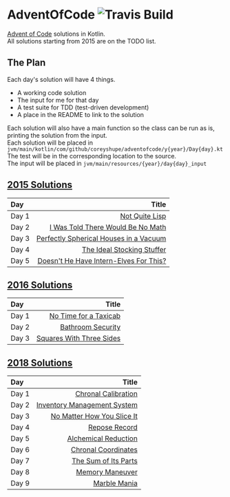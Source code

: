 # AdventOfCode ![Travis Build](https://travis-ci.org/CoreyShupe/AdventOfCode.svg?branch=master)
[Advent of Code](https://adventofcode.com) solutions in Kotlin.<br/>
All solutions starting from 2015 are on the TODO list.<br/>
## The Plan
Each day's solution will have 4 things.
* A working code solution
* The input for me for that day
* A test suite for TDD (test-driven development)
* A place in the README to link to the solution

Each solution will also have a main function so the class can be run as is, printing the solution from the input.<br/>
Each solution will be placed in `jvm/main/kotlin/com/github/coreyshupe/adventofcode/y{year}/Day{day}.kt`<br/>
The test will be in the corresponding location to the source.<br/>
The input will be placed in `jvm/main/resources/{year}/day{day}_input`
## [2015 Solutions](https://adventofcode.com/2015)
|Day|Title|
|:---|---:|
|Day 1|[Not Quite Lisp](jvm/main/kotlin/com/github/coreyshupe/adventofcode/y2015/Day1.kt)|
|Day 2|[I Was Told There Would Be No Math](jvm/main/kotlin/com/github/coreyshupe/adventofcode/y2015/Day2.kt)|
|Day 3|[Perfectly Spherical Houses in a Vacuum](jvm/main/kotlin/com/github/coreyshupe/adventofcode/y2015/Day3.kt)|
|Day 4|[The Ideal Stocking Stuffer](jvm/main/kotlin/com/github/coreyshupe/adventofcode/y2015/Day4.kt)|
|Day 5|[Doesn't He Have Intern-Elves For This?](jvm/main/kotlin/com/github/coreyshupe/adventofcode/y2015/Day5.kt)|
## [2016 Solutions](https://adventofcode.com/2016)
|Day|Title|
|:---|---:|
|Day 1|[No Time for a Taxicab](jvm/main/kotlin/com/github/coreyshupe/adventofcode/y2016/Day1.kt)|
|Day 2|[Bathroom Security](jvm/main/kotlin/com/github/coreyshupe/adventofcode/y2016/Day2.kt)|
|Day 3|[Squares With Three Sides](jvm/main/kotlin/com/github/coreyshupe/adventofcode/y2016/Day3.kt)|
## [2018 Solutions](https://adventofcode.com/2018)
|Day|Title|
|:---|---:|
|Day 1|[Chronal Calibration](jvm/main/kotlin/com/github/coreyshupe/adventofcode/y2018/Day1.kt)|
|Day 2|[Inventory Management System](jvm/main/kotlin/com/github/coreyshupe/adventofcode/y2018/Day2.kt)|
|Day 3|[No Matter How You Slice It](jvm/main/kotlin/com/github/coreyshupe/adventofcode/y2018/Day3.kt)|
|Day 4|[Repose Record](jvm/main/kotlin/com/github/coreyshupe/adventofcode/y2018/Day4.kt)|
|Day 5|[Alchemical Reduction](jvm/main/kotlin/com/github/coreyshupe/adventofcode/y2018/Day5.kt)|
|Day 6|[Chronal Coordinates](jvm/main/kotlin/com/github/coreyshupe/adventofcode/y2018/Day6.kt)|
|Day 7|[The Sum of Its Parts](jvm/main/kotlin/com/github/coreyshupe/adventofcode/y2018/Day7.kt)|
|Day 8|[Memory Maneuver](jvm/main/kotlin/com/github/coreyshupe/adventofcode/y2018/Day8.kt)|
|Day 9|[Marble Mania](jvm/main/kotlin/com/github/coreyshupe/adventofcode/y2018/Day9.kt)|